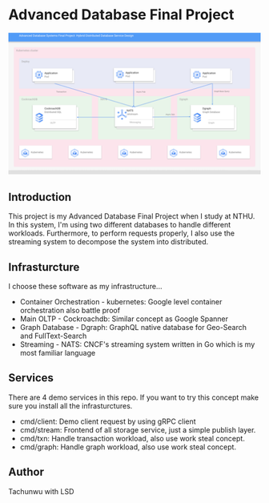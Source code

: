 # Advanced Database Final Project
![](https://github.com/tachunwu/advanced-database-fp/blob/master/doc/architecture.png)

## Introduction
This project is my Advanced Database Final Project when I study at NTHU. In this system, I'm using two different databases to handle different workloads. Furthermore, to perform requests properly, I also use the streaming system to decompose the system into distributed.

## Infrasturcture
I choose these software as my infrastructure...
* Container Orchestration - kubernetes: Google level container orchestration also battle proof
* Main OLTP - Cockroachdb: Similar concept as Google Spanner
* Graph Database - Dgraph: GraphQL native database for Geo-Search and FullText-Search
* Streaming - NATS: CNCF's streaming system written in Go which is my most familiar language  

## Services
There are 4 demo services in this repo. If you want to try this concept make sure you install all the infrasturctures.
* cmd/client: Demo client request by using gRPC client
* cmd/stream: Frontend of all storage service, just a simple publish layer.
* cmd/txn:  Handle transaction workload, also use work steal concept.
* cmd/graph: Handle graph workload, also use work steal concept.

## Author
Tachunwu with LSD
